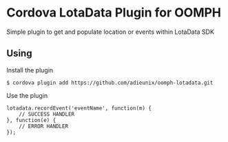 # Cordova LotaData Plugin for OOMPH

Simple plugin to get and populate location or events within LotaData SDK

## Using

Install the plugin

    $ cordova plugin add https://github.com/adieunix/oomph-lotadata.git
    
Use the plugin 

    lotadata.recordEvent('eventName', function(m) {
        // SUCCESS HANDLER
    }, function(e) {
        // ERROR HANDLER
    });